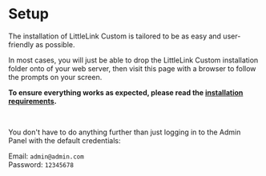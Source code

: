 # Setup

The installation of LittleLink Custom is tailored to be as easy and user-friendly as possible.

In most cases, you will just be able to drop the LittleLink Custom installation folder onto of your web server, then visit this page with a browser to follow the prompts on your screen.

**To ensure everything works as expected, please read the [installation requirements](#requirements).**

<br>

You don't have to do anything further than just logging in to the Admin Panel with the default credentials:

Email: ``admin@admin.com`` <br>
Password: ``12345678``

